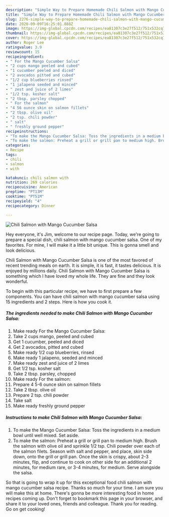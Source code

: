 ```yaml
---
description: "Simple Way to Prepare Homemade Chili Salmon with Mango Cucumber Salsa"
title: "Simple Way to Prepare Homemade Chili Salmon with Mango Cucumber Salsa"
slug: 2276-simple-way-to-prepare-homemade-chili-salmon-with-mango-cucumber-salsa
date: 2020-09-09T16:25:01.888Z
image: https://img-global.cpcdn.com/recipes/ea81307c3e27f512/751x532cq70/chili-salmon-with-mango-cucumber-salsa-recipe-main-photo.jpg
thumbnail: https://img-global.cpcdn.com/recipes/ea81307c3e27f512/751x532cq70/chili-salmon-with-mango-cucumber-salsa-recipe-main-photo.jpg
cover: https://img-global.cpcdn.com/recipes/ea81307c3e27f512/751x532cq70/chili-salmon-with-mango-cucumber-salsa-recipe-main-photo.jpg
author: Roger Lee
ratingvalue: 3.9
reviewcount: 15
recipeingredient:
- " For the Mango Cucumber Salsa"
- "2 cups mango peeled and cubed"
- "1 cucumber peeled and diced"
- "2 avocados pitted and cubed"
- "1/2 cup blueberries rinsed"
- "1 jalapeno seeded and minced"
- " zest and juice of 2 limes"
- "1/2 tsp. kosher salt"
- "2 tbsp. parsley chopped"
- " For the salmon"
- "4 56 ounce skin on salmon fillets"
- "2 tbsp. olive oil"
- "2 tsp. chili powder"
- " salt"
- " freshly ground pepper"
recipeinstructions:
- "To make the Mango Cucumber Salsa: Toss the ingredients in a medium bowl until well mixed. Set aside."
- "To make the salmon: Preheat a grill or grill pan to medium high. Brush the salmon with olive oil and sprinkle 1/2 tsp. Chili powder over each of the salmon filets. Season with salt and pepper, and place, skin side down, onto the grill or grill pan. Once the skin is crispy, about 2-3 minutes, flip, and continue to cook on other side for an additional 2 minutes, for medium rare, or 3-4 minutes, for medium. Serve alongside the salsa."
categories:
- Recipe
tags:
- chili
- salmon
- with

katakunci: chili salmon with 
nutrition: 269 calories
recipecuisine: American
preptime: "PT13M"
cooktime: "PT51M"
recipeyield: "4"
recipecategory: Dinner

---
```



![Chili Salmon with Mango Cucumber Salsa](https://img-global.cpcdn.com/recipes/ea81307c3e27f512/751x532cq70/chili-salmon-with-mango-cucumber-salsa-recipe-main-photo.jpg)

Hey everyone, it's Jim, welcome to our recipe page. Today, we're going to prepare a special dish, chili salmon with mango cucumber salsa. One of my favorites. For mine, I will make it a little bit unique. This is gonna smell and look delicious.

Chili Salmon with Mango Cucumber Salsa is one of the most favored of recent trending meals on earth. It is simple, it is fast, it tastes delicious. It is enjoyed by millions daily. Chili Salmon with Mango Cucumber Salsa is something which I have loved my whole life. They are fine and they look wonderful.




To begin with this particular recipe, we have to first prepare a few components. You can have chili salmon with mango cucumber salsa using 15 ingredients and 2 steps. Here is how you cook it.

<!--inarticleads1-->

##### The ingredients needed to make Chili Salmon with Mango Cucumber Salsa:

1. Make ready  For the Mango Cucumber Salsa:
1. Take 2 cups mango, peeled and cubed
1. Get 1 cucumber, peeled and diced
1. Get 2 avocados, pitted and cubed
1. Make ready 1/2 cup blueberries, rinsed
1. Make ready 1 jalapeno, seeded and minced
1. Make ready  zest and juice of 2 limes
1. Get 1/2 tsp. kosher salt
1. Take 2 tbsp. parsley, chopped
1. Make ready  For the salmon:
1. Prepare 4 5-6 ounce skin on salmon fillets
1. Take 2 tbsp. olive oil
1. Prepare 2 tsp. chili powder
1. Take  salt
1. Make ready  freshly ground pepper




<!--inarticleads2-->

##### Instructions to make Chili Salmon with Mango Cucumber Salsa:

1. To make the Mango Cucumber Salsa: Toss the ingredients in a medium bowl until well mixed. Set aside.
1. To make the salmon: Preheat a grill or grill pan to medium high. Brush the salmon with olive oil and sprinkle 1/2 tsp. Chili powder over each of the salmon filets. Season with salt and pepper, and place, skin side down, onto the grill or grill pan. Once the skin is crispy, about 2-3 minutes, flip, and continue to cook on other side for an additional 2 minutes, for medium rare, or 3-4 minutes, for medium. Serve alongside the salsa.




So that is going to wrap it up for this exceptional food chili salmon with mango cucumber salsa recipe. Thanks so much for your time. I am sure you will make this at home. There's gonna be more interesting food in home recipes coming up. Don't forget to bookmark this page in your browser, and share it to your loved ones, friends and colleague. Thank you for reading. Go on get cooking!
